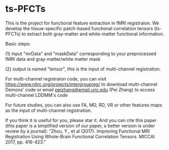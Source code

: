 # ts-PFCTs
This is the project for functional feature extraction in fMRI registraion. We develop the tissue-specific patch-based functional correlation tensors (ts-PFCTs) to extract both gray-matter and white-matter functional information. 

Basic steps:

(1) input "mrData" and "maskData" corresponding to your preprocessed fMRI data and gray-matter/white matter mask

(2) output is named "tensor", this is the input of multi-channel registration.

For multi-channel registraion code, you can visit https://www.nitrc.org/projects/intergroupreg/ to download multi-channel Demons' code or email peizhang@email.unc.edu (Pei Zhang) to access multi-channel LDDMM's code

For future studies, you can also use FA, MD, RD, VR or other features maps as the input of multi-channel registration.

If you think it is useful for you, please star it. And you can cite this paper (this paper is a simplified version of our paper, a better version is under review by a journal):
"Zhou, Y., et al (2017). Improving Functional MRI Registration Using Whole-Brain Functional Correlation Tensors. MICCAI 2017, pp. 416-423."
